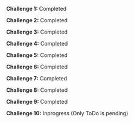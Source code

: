 **Challenge 1:** Completed

**Challenge 2:** Completed

**Challenge 3:** Completed


**Challenge 4:** Completed

**Challenge 5:** Completed

**Challenge 6:** Completed

**Challenge 7:** Completed

**Challenge 8:** Completed

**Challenge 9:** Completed

**Challenge 10:** Inprogress (Only ToDo is pending)
